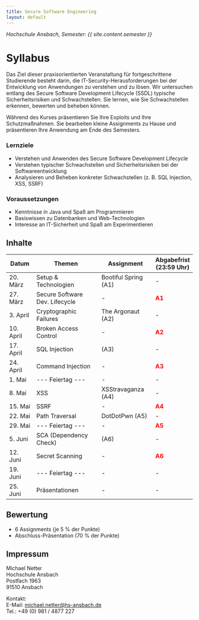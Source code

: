 ```yaml
---
title: Secure Software Engineering
layout: default
---
```

*Hochschule Ansbach, Semester: {{ site.content.semester }}*
# Syllabus

Das Ziel dieser praxisorientierten Veranstaltung für fortgeschrittene Studierende besteht darin, die IT-Security-Herausforderungen bei der Entwicklung von Anwendungen zu verstehen und zu lösen. Wir untersuchen entlang des Secure Software Development Lifecycle (SSDL) typische Sicherheitsrisiken und Schwachstellen. Sie lernen, wie Sie Schwachstellen erkennen, bewerten und beheben können.

Während des Kurses präsentieren Sie Ihre Exploits und Ihre Schutzmaßnahmen. Sie bearbeiten kleine Assignments zu Hause und präsentieren Ihre Anwendung am Ende des Semesters.

### Lernziele
- Verstehen und Anwenden des Secure Software Development Lifecycle
- Verstehen typischer Schwachstellen und Sicherheitsrisiken bei der Softwareentwicklung
- Analysieren und Beheben konkreter Schwachstellen (z. B. SQL Injection, XSS, SSRF)

### Voraussetzungen
- Kenntnisse in Java und Spaß am Programmieren
- Basiswissen zu Datenbanken und Web-Technologien
- Interesse an IT-Sicherheit und Spaß am Experimentieren

## Inhalte

| **Datum** | **Themen**                     | **Assignment**       | **Abgabefrist<br>(23:59 Uhr)**         |
|-----------|--------------------------------|----------------------|----------------------------------------|
| 20. März  | Setup & Technologien           | Bootiful Spring (A1) | -                                      |
| 27. März  | Secure Software Dev. Lifecycle | -                    | <span style="color:red"> **A1**</span> |
| 3. April  | Cryptographic Failures         | The Argonaut (A2)    | -                                      |
| 10. April | Broken Access Control          | -                    | <span style="color:red"> **A2**</span> |
| 17. April | SQL Injection                  | (A3)                 | -                                      |
| 24. April | Command Injection              | -                    | <span style="color:red"> **A3**</span> |
| 1. Mai    | --- Feiertag ---               | -                    | -                                      |
| 8. Mai    | XSS                            | XSStravaganza (A4)   | -                                      |
| 15. Mai   | SSRF                           | -                    | <span style="color:red"> **A4**</span> |
| 22. Mai   | Path Traversal                 | DotDotPwn (A5)       | -                                      |
| 29. Mai   | --- Feiertag ---               | -                    | <span style="color:red"> **A5**</span> |
| 5. Juni   | SCA (Dependency Check)         | (A6)                 | -                                      |
| 12. Juni  | Secret Scanning                | -                    | <span style="color:red"> **A6**</span> |
| 19. Juni  | --- Feiertag ---               | -                    | -                                      |
| 25. Juni  | Präsentationen                 | -                    | -                                      |

## Bewertung

- 6 Assignments (je 5 % der Punkte)
- Abschluss-Präsentation (70 % der Punkte)

## Impressum

Michael Netter<br>
Hochschule Ansbach<br>
Postfach 1963<br>
91510 Ansbach<br>


Kontakt:<br>
E-Mail: michael.netter@hs-ansbach.de<br>
Tel.: +49 (0) 981 / 4877 227